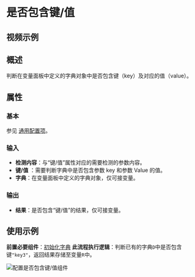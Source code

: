# 是否包含键/值

## 视频示例

## 概述

判断在变量面板中定义的字典对象中是否包含键（key）及对应的值（value）。

## 属性

### 基本

参见 [通用配置项](../Appendix/CommonConfigurationItems.md)。

### 输入

- **检测内容**：与“键/值”属性对应的需要检测的参数内容。
- **键/值** ：需要判断字典中是否包含参数 key 和参数 Value 的值。
- **字典**：在变量面板中定义的字典对象，仅可接变量。

### 输出

- **结果**：是否包含“键/值”的结果，仅可接变量。

## 使用示例

**前置必要组件**：[初始化字典](../Dictionary/InitializeDictionaryActivity.md)
**此流程执行逻辑**：判断已有的字典`D`中是否包含键`"key3"`，返回结果存储至变量`R`中。

![配置是否包含键/值组件](https://docimages.blob.core.chinacloudapi.cn/images/Activities/containtskeyvalue20210111.png)
